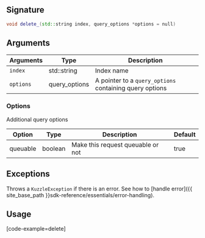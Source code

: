 ## Signature

``` cpp
void delete_(std::string index, query_options *options = null)
```

## Arguments

| Arguments     | Type        | Description |
|---------------|-------------|----------------------------------------|
| ``index``     | std::string  | Index name |
| ``options``   | query_options | A pointer to a `query_options` containing query options|

### __Options__

Additional query options

| Option   | Type    | Description                       | Default |
| -------- | ------- | --------------------------------- | ------- |
| queuable | boolean | Make this request queuable or not | true    |

## Exceptions

Throws a `KuzzleException` if there is an error. See how to [handle error]({{ site_base_path }}sdk-reference/essentials/error-handling).

## Usage

[code-example=delete]